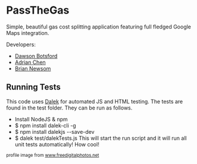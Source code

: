 PassTheGas
==========
Simple, beautiful gas cost splitting application featuring full fledged Google Maps integration.

Developers: 
* [Dawson Botsford](https://github.com/dawsonbotsford) 
* [Adrian Chen](https://github.com/adrian-chen)
* [Brian Newsom](https://github.com/BrianNewsom)


## Running Tests
This code uses [Dalek](http://dalekjs.com/) for automated JS and HTML testing.  The tests are found in the test folder.  They can be run as follows.
* Install NodeJS & npm
* $ npm install dalek-cli -g
* $ npm install dalekjs --save-dev
* $ dalek test/dalekTests.js
This will start the run script and it will run all unit tests automatically! How cool!

<sup> profile image from www.freedigitalphotos.net </sup>
